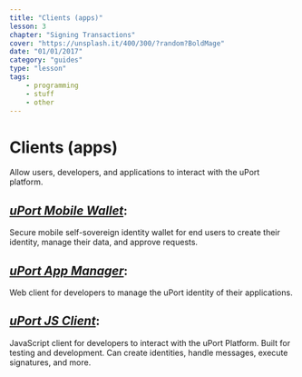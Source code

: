 ```yaml
---
title: "Clients (apps)"
lesson: 3
chapter: "Signing Transactions"
cover: "https://unsplash.it/400/300/?random?BoldMage"
date: "01/01/2017"
category: "guides"
type: "lesson"
tags:
    - programming
    - stuff
    - other
---
```


# **Clients (apps)**
Allow users, developers, and applications to interact with the uPort platform.

## _[uPort Mobile Wallet](https://itunes.apple.com/us/app/uport-id/id1123434510)_:
Secure mobile self-sovereign identity wallet for end users to create their identity, manage their data, and approve requests.

## _[uPort App Manager](http://developer.uport.me/myapps.html)_:
Web client for developers to manage the uPort identity of their applications.

## _[uPort JS Client](https://github.com/uport-project/uport-js-client)_:
JavaScript client for developers to interact with the uPort Platform. Built for testing and development. Can create identities, handle messages, execute signatures, and more.

